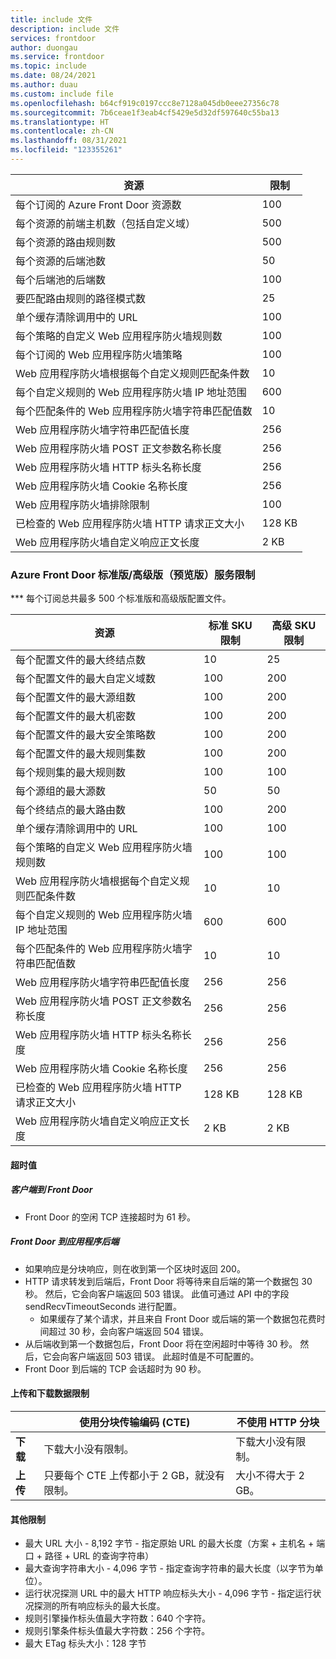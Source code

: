 ```yaml
---
title: include 文件
description: include 文件
services: frontdoor
author: duongau
ms.service: frontdoor
ms.topic: include
ms.date: 08/24/2021
ms.author: duau
ms.custom: include file
ms.openlocfilehash: b64cf919c0197ccc8e7128a045db0eee27356c78
ms.sourcegitcommit: 7b6ceae1f3eab4cf5429e5d32df597640c55ba13
ms.translationtype: HT
ms.contentlocale: zh-CN
ms.lasthandoff: 08/31/2021
ms.locfileid: "123355261"
---
```

| 资源 | 限制 |
| --- | --- |
| 每个订阅的 Azure Front Door 资源数 | 100 |
| 每个资源的前端主机数（包括自定义域） | 500 |
| 每个资源的路由规则数 | 500 |
| 每个资源的后端池数 | 50 |
| 每个后端池的后端数 | 100 |
| 要匹配路由规则的路径模式数 | 25 |
| 单个缓存清除调用中的 URL | 100 |
| 每个策略的自定义 Web 应用程序防火墙规则数 | 100 |
| 每个订阅的 Web 应用程序防火墙策略 | 100 |
| Web 应用程序防火墙根据每个自定义规则匹配条件数 | 10 |
| 每个自定义规则的 Web 应用程序防火墙 IP 地址范围 | 600 |
| 每个匹配条件的 Web 应用程序防火墙字符串匹配值数 | 10 |
| Web 应用程序防火墙字符串匹配值长度 | 256 |
| Web 应用程序防火墙 POST 正文参数名称长度 | 256 |
| Web 应用程序防火墙 HTTP 标头名称长度 | 256 |
| Web 应用程序防火墙 Cookie 名称长度 | 256 |
| Web 应用程序防火墙排除限制 | 100 |
| 已检查的 Web 应用程序防火墙 HTTP 请求正文大小 | 128 KB |
| Web 应用程序防火墙自定义响应正文长度 | 2 KB |

### <a name="azure-front-door-standardpremium-preview-service-limits"></a>Azure Front Door 标准版/高级版（预览版）服务限制

*** 每个订阅总共最多 500 个标准版和高级版配置文件。

| 资源 | 标准 SKU 限制 | 高级 SKU 限制 |
| --- | --- | --- |
| 每个配置文件的最大终结点数  | 10 | 25 |
| 每个配置文件的最大自定义域数 | 100 | 200 |
| 每个配置文件的最大源组数 | 100 | 200 |
| 每个配置文件的最大机密数 | 100 | 200 |
| 每个配置文件的最大安全策略数 | 100 | 200 |
| 每个配置文件的最大规则集数 | 100 | 200 |
| 每个规则集的最大规则数 | 100 | 100 |
| 每个源组的最大源数 | 50 | 50 |
| 每个终结点的最大路由数 | 100 | 200 |
| 单个缓存清除调用中的 URL | 100 | 100 |
| 每个策略的自定义 Web 应用程序防火墙规则数 | 100 | 100 |
| Web 应用程序防火墙根据每个自定义规则匹配条件数 | 10 | 10 |
| 每个自定义规则的 Web 应用程序防火墙 IP 地址范围 | 600 | 600 |
| 每个匹配条件的 Web 应用程序防火墙字符串匹配值数 | 10 | 10 |
| Web 应用程序防火墙字符串匹配值长度 | 256 | 256 |
| Web 应用程序防火墙 POST 正文参数名称长度 | 256 | 256 |
| Web 应用程序防火墙 HTTP 标头名称长度 | 256 | 256 |
| Web 应用程序防火墙 Cookie 名称长度 | 256 | 256|
| 已检查的 Web 应用程序防火墙 HTTP 请求正文大小 | 128 KB | 128 KB |
| Web 应用程序防火墙自定义响应正文长度 | 2 KB | 2 KB |

#### <a name="timeout-values"></a>超时值
##### <a name="client-to-front-door"></a>客户端到 Front Door
* Front Door 的空闲 TCP 连接超时为 61 秒。

##### <a name="front-door-to-application-back-end"></a>Front Door 到应用程序后端
* 如果响应是分块响应，则在收到第一个区块时返回 200。
* HTTP 请求转发到后端后，Front Door 将等待来自后端的第一个数据包 30 秒。 然后，它会向客户端返回 503 错误。 此值可通过 API 中的字段 sendRecvTimeoutSeconds 进行配置。
    * 如果缓存了某个请求，并且来自 Front Door 或后端的第一个数据包花费时间超过 30 秒，会向客户端返回 504 错误。 
* 从后端收到第一个数据包后，Front Door 将在空闲超时中等待 30 秒。 然后，它会向客户端返回 503 错误。 此超时值是不可配置的。
* Front Door 到后端的 TCP 会话超时为 90 秒。

#### <a name="upload-and-download-data-limit"></a>上传和下载数据限制

|  | 使用分块传输编码 (CTE) | 不使用 HTTP 分块 |
| ---- | ------- | ------- |
| **下载** | 下载大小没有限制。 | 下载大小没有限制。 |
| **上传** |    只要每个 CTE 上传都小于 2 GB，就没有限制。 | 大小不得大于 2 GB。 |

#### <a name="other-limits"></a>其他限制
* 最大 URL 大小 - 8,192 字节 - 指定原始 URL 的最大长度（方案 + 主机名 + 端口 + 路径 + URL 的查询字符串）
* 最大查询字符串大小 - 4,096 字节 - 指定查询字符串的最大长度（以字节为单位）。
* 运行状况探测 URL 中的最大 HTTP 响应标头大小 - 4,096 字节 - 指定运行状况探测的所有响应标头的最大长度。 
* 规则引擎操作标头值最大字符数：640 个字符。
* 规则引擎条件标头值最大字符数：256 个字符。
* 最大 ETag 标头大小：128 字节
